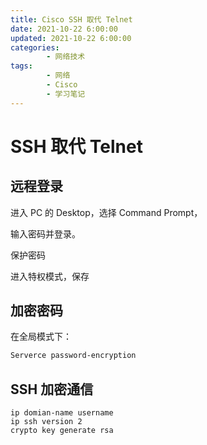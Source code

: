 ```yaml
---
title: Cisco SSH 取代 Telnet
date: 2021-10-22 6:00:00
updated: 2021-10-22 6:00:00
categories:
        - 网络技术
tags:
        - 网络
        - Cisco
        - 学习笔记
---
```


# SSH 取代 Telnet

## 远程登录

进入 PC 的 Desktop，选择 Command Prompt，

输入密码并登录。

保护密码

进入特权模式，保存

## 加密密码

在全局模式下：

```txt
Serverce password-encryption
```

## SSH 加密通信

```
ip domian-name username
ip ssh version 2
crypto key generate rsa
```
